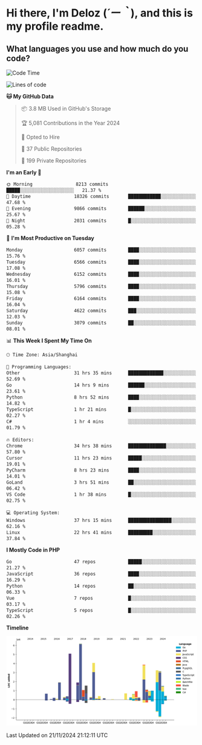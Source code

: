 # **Hi there, I'm Deloz (*´ー｀*), and this is my profile readme.**

## **What languages you use and how much do you code?**

<!--START_SECTION:waka-->
![Code Time](http://img.shields.io/badge/Code%20Time-5%2C097%20hrs%2057%20mins-blue)

![Lines of code](https://img.shields.io/badge/From%20Hello%20World%20I%27ve%20Written-42.4%20million%20lines%20of%20code-blue)

**🐱 My GitHub Data** 

> 📦 3.8 MB Used in GitHub's Storage 
 > 
> 🏆 5,081 Contributions in the Year 2024
 > 
> 💼 Opted to Hire
 > 
> 📜 37 Public Repositories 
 > 
> 🔑 199 Private Repositories 
 > 
**I'm an Early 🐤** 

```text
🌞 Morning                8213 commits        █████░░░░░░░░░░░░░░░░░░░░   21.37 % 
🌆 Daytime                18326 commits       ████████████░░░░░░░░░░░░░   47.68 % 
🌃 Evening                9866 commits        ██████░░░░░░░░░░░░░░░░░░░   25.67 % 
🌙 Night                  2031 commits        █░░░░░░░░░░░░░░░░░░░░░░░░   05.28 % 
```
📅 **I'm Most Productive on Tuesday** 

```text
Monday                   6057 commits        ████░░░░░░░░░░░░░░░░░░░░░   15.76 % 
Tuesday                  6566 commits        ████░░░░░░░░░░░░░░░░░░░░░   17.08 % 
Wednesday                6152 commits        ████░░░░░░░░░░░░░░░░░░░░░   16.01 % 
Thursday                 5796 commits        ████░░░░░░░░░░░░░░░░░░░░░   15.08 % 
Friday                   6164 commits        ████░░░░░░░░░░░░░░░░░░░░░   16.04 % 
Saturday                 4622 commits        ███░░░░░░░░░░░░░░░░░░░░░░   12.03 % 
Sunday                   3079 commits        ██░░░░░░░░░░░░░░░░░░░░░░░   08.01 % 
```


📊 **This Week I Spent My Time On** 

```text
🕑︎ Time Zone: Asia/Shanghai

💬 Programming Languages: 
Other                    31 hrs 35 mins      █████████████░░░░░░░░░░░░   52.69 % 
Go                       14 hrs 9 mins       ██████░░░░░░░░░░░░░░░░░░░   23.61 % 
Python                   8 hrs 52 mins       ████░░░░░░░░░░░░░░░░░░░░░   14.82 % 
TypeScript               1 hr 21 mins        █░░░░░░░░░░░░░░░░░░░░░░░░   02.27 % 
C#                       1 hr 4 mins         ░░░░░░░░░░░░░░░░░░░░░░░░░   01.79 % 

🔥 Editors: 
Chrome                   34 hrs 38 mins      ██████████████░░░░░░░░░░░   57.80 % 
Cursor                   11 hrs 23 mins      █████░░░░░░░░░░░░░░░░░░░░   19.01 % 
PyCharm                  8 hrs 23 mins       ████░░░░░░░░░░░░░░░░░░░░░   14.01 % 
GoLand                   3 hrs 51 mins       ██░░░░░░░░░░░░░░░░░░░░░░░   06.42 % 
VS Code                  1 hr 38 mins        █░░░░░░░░░░░░░░░░░░░░░░░░   02.75 % 

💻 Operating System: 
Windows                  37 hrs 15 mins      ████████████████░░░░░░░░░   62.16 % 
Linux                    22 hrs 41 mins      █████████░░░░░░░░░░░░░░░░   37.84 % 
```

**I Mostly Code in PHP** 

```text
Go                       47 repos            █████░░░░░░░░░░░░░░░░░░░░   21.27 % 
JavaScript               36 repos            ████░░░░░░░░░░░░░░░░░░░░░   16.29 % 
Python                   14 repos            ██░░░░░░░░░░░░░░░░░░░░░░░   06.33 % 
Vue                      7 repos             █░░░░░░░░░░░░░░░░░░░░░░░░   03.17 % 
TypeScript               5 repos             █░░░░░░░░░░░░░░░░░░░░░░░░   02.26 % 
```



**Timeline**

![Lines of Code chart](https://raw.githubusercontent.com/deloz/deloz/main/assets/bar_graph.png)


 Last Updated on 21/11/2024 21:12:11 UTC
<!--END_SECTION:waka-->
